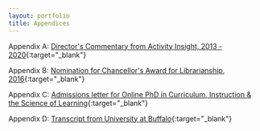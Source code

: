 ```yaml
---
layout: portfolio
title: Appendices
---
```


Appendix A: [Director's Commentary from Activity Insight, 2013 - 2020](/uploads/appendix_reviews.pdf){:target="_blank"}

Appendix B: [Nomination for Chancellor's Award for Librarianship, 2016](/uploads/artifact_Chancellors.pdf){:target="_blank"}

Appendix C: [Admissions letter for Online PhD in Curriculum, Instruction & the Science of Learning](/uploads/artifact_UB.pdf){:target="_blank"}

Appendix D: [Transcript from University at Buffalo](/uploads/appendix_ubtranscript.pdf){:target="_blank"}